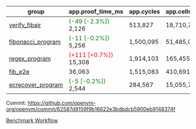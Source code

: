 | group | app.proof_time_ms | app.cycles | app.cells_used | leaf.proof_time_ms | leaf.cycles | leaf.cells_used |
| -- | -- | -- | -- | -- | -- | -- |
| [verify_fibair](https://github.com/openvm-org/openvm/blob/benchmark-results/benchmarks-pr/1323/verify_fibair-62587d9159f9b16622e3bdbdcb5900eb9148374f.md) |<span style='color: green'>(-49 [-2.3%])</span> 2,126 |  513,827 |  18,710,764 |- | - | - |
| [fibonacci_program](https://github.com/openvm-org/openvm/blob/benchmark-results/benchmarks-pr/1323/fibonacci-62587d9159f9b16622e3bdbdcb5900eb9148374f.md) |<span style='color: green'>(-11 [-0.2%])</span> 5,256 |  1,500,095 |  51,485,080 |<span style='color: green'>(-163 [-2.3%])</span> 6,890 |  1,924,839 |  69,418,042 |
| [regex_program](https://github.com/openvm-org/openvm/blob/benchmark-results/benchmarks-pr/1323/regex-62587d9159f9b16622e3bdbdcb5900eb9148374f.md) |<span style='color: red'>(+111 [+0.7%])</span> 15,308 |  1,914,103 |  165,455,373 |<span style='color: green'>(-417 [-1.4%])</span> 28,808 |  5,883,763 |  258,898,971 |
| [fib_e2e](https://github.com/openvm-org/openvm/blob/benchmark-results/benchmarks-pr/1323/fib_e2e-62587d9159f9b16622e3bdbdcb5900eb9148374f.md) | 36,063 |  1,515,083 |  410,691,902 | 48,126 |  12,110,044 |  436,508,196 |
| [ecrecover_program](https://github.com/openvm-org/openvm/blob/benchmark-results/benchmarks-pr/1323/ecrecover-62587d9159f9b16622e3bdbdcb5900eb9148374f.md) |<span style='color: green'>(-5 [-0.2%])</span> 2,544 |  284,567 |  15,055,723 |<span style='color: green'>(-154 [-0.9%])</span> 17,670 |  4,157,785 |  186,731,644 |


Commit: https://github.com/openvm-org/openvm/commit/62587d9159f9b16622e3bdbdcb5900eb9148374f

[Benchmark Workflow](https://github.com/openvm-org/openvm/actions/runs/13046185940)
